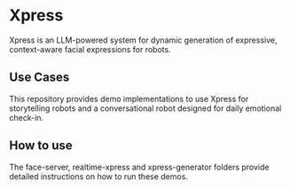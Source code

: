 # Xpress
Xpress is an LLM-powered system for dynamic generation of expressive, context-aware facial expressions for robots.

## Use Cases

This repository provides demo implementations to use Xpress for storytelling robots and a conversational robot designed for daily emotional check-in.

## How to use

The face-server, realtime-xpress and xpress-generator folders provide detailed instructions on how to run these demos. 
